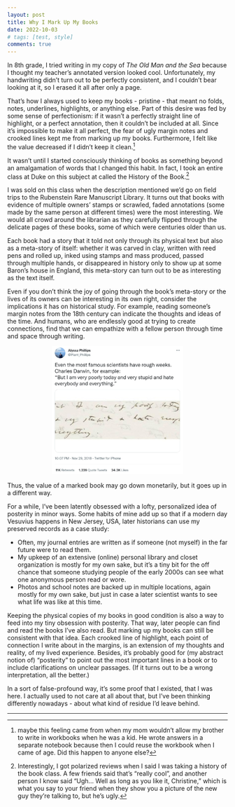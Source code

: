 ```yaml
---
layout: post
title: Why I Mark Up My Books 
date: 2022-10-03
# tags: [test, style]
comments: true
---
```


In 8th grade, I tried writing in my copy of *The Old Man and the Sea* because I thought my teacher’s annotated version looked cool. Unfortunately, my handwriting didn’t turn out to be perfectly consistent, and I couldn’t bear looking at it, so I erased it all after only a page. 

That’s how I always used to keep my books - pristine - that meant no folds, notes, underlines, highlights, or anything else. Part of this desire was fed by some sense of perfectionism: if it wasn’t a perfectly straight line of highlight, or a perfect annotation, then it couldn’t be included at all. Since it’s impossible to make it all perfect, the fear of ugly margin notes and crooked lines kept me from marking up my books. Furthermore, I felt like the value decreased if I didn’t keep it clean.[^1] 

It wasn’t until I started consciously thinking of books as something beyond an amalgamation of words that I changed this habit. In fact, I took an entire class at Duke on this subject at called the History of the Book.[^2] 

I was sold on this class when the description mentioned we’d go on field trips to the Rubenstein Rare Manuscript Library. It turns out that books with evidence of multiple owners’ stamps or scrawled, faded annotations (some made by the same person at different times) were the most interesting. We would all crowd around the librarian as they carefully flipped through the delicate pages of these books, some of which were centuries older than us. 

Each book had a story that it told not only through its physical text but also as a meta-story of itself: whether it was carved in clay, written with reed pens and rolled up, inked using stamps and mass produced, passed through multiple hands, or disappeared in history only to show up at some Baron’s house in England, this meta-story can turn out to be as interesting as the text itself. 

Even if you don’t think the joy of going through the book’s meta-story or the lives of its owners can be interesting in its own right, consider the implications it has on historical study. For example, reading someone’s margin notes from the 18th century can indicate the thoughts and ideas of the time. And humans, who are endlessly good at trying to create connections, find that we can empathize with a fellow person through time and space through writing. 

<center> <img src="../images/images/memes/meme-darwin-poorly.jpg"   alt="twitter post of a letter from Charles Darwin describing that he felt 'very poorly'" width="300"> </center>

Thus, the value of a marked book may go down monetarily, but it goes up in a different way. 

For a while, I’ve been latently obsessed with a lofty, personalized idea of posterity in minor ways. Some habits of mine add up so that if a modern day Vesuvius happens in New Jersey, USA, later historians can use my preserved records as a case study: 

- Often, my journal entries are written as if someone (not myself) in the far future were to read them. 
- My upkeep of an extensive (online) personal library and closet organization is mostly for my own sake, but it’s a tiny bit for the off chance that someone studying people of the early 2000s can see what one anonymous person read or wore. 
- Photos and school notes are backed up in multiple locations, again mostly for my own sake, but just in case a later scientist wants to see what life was like at this time. 

Keeping the physical copies of my books in good condition is also a way to feed into my tiny obsession with posterity. That way, later people can find and read the books I’ve also read. But marking up my books can still be consistent with that idea. Each crooked line of highlight, each point of connection I write about in the margins, is an extension of my thoughts and reality, of my lived experience. Besides, it’s probably good for (my abstract notion of) “posterity” to point out the most important lines in a book or to include clarifications on unclear passages. (If it turns out to be a wrong interpretation, all the better.) 

In a sort of false-profound way, it’s some proof that I existed, that I was here. I actually used to not care at all about that, but I’ve been thinking differently nowadays - about what kind of residue I’d leave behind. 

---

[^1]: maybe this feeling came from when my mom wouldn’t allow my brother to write in workbooks when he was a kid. He wrote answers in a separate notebook because then I could reuse the workbook when I came of age. Did this happen to anyone else? 

[^2]: Interestingly, I got polarized reviews when I said I was taking a history of the book class. A few friends said that’s “really cool”, and another person I know said “Ugh… Well as long as you like it, Christine,” which is what you say to your friend when they show you a picture of the new guy they’re talking to, but he’s ugly.
